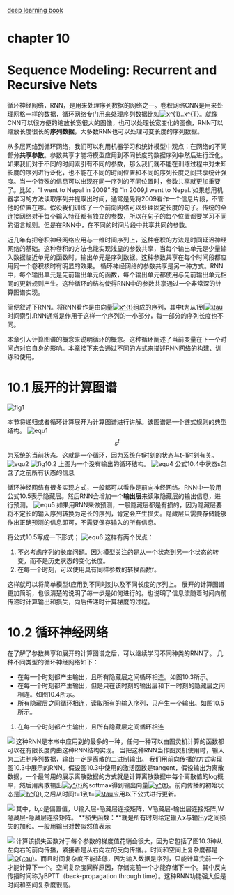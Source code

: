 [deep learning book ](http://www.deeplearningbook.org/contents/rnn.html)
# chapter 10 
# Sequence Modeling: Recurrent and Recursive Nets

循环神经网络，RNN，是用来处理序列数据的网络之一。卷积网络CNN是用来处理网格一样的数据，循环网络专门用来处理序列数据比如<a href="https://www.codecogs.com/eqnedit.php?latex=x^{1}..x^{T}" target="_blank"><img src="https://latex.codecogs.com/gif.latex?x^{1}..x^{T}" title="x^{1}..x^{T}" /></a>。就像CNN可以很方便的缩放长宽很大的图像，也可以处理长宽变化的图像，RNN可以缩放长度很长的**序列数据**，大多数RNN也可以处理可变长度的序列数据。

 从多层网络到循环网络，我们可以利用机器学习和统计模型中观点：在网络的不同部分**共享参数**。参数共享才能将模型应用到不同长度的数据序列中然后进行泛化。如果我们对于不同的时间索引有不同的参数，那么我们就不能在训练过程中对未知长度的序列进行泛化，也不能在不同的时间位置和不同的序列长度之间共享统计强度。当一个特殊的信息可以出现在同一序列的不同位置时，参数共享就更加重要了。比如，“I went to Nepal in 2009” 和 “In 2009,I went to Nepal.‘如果想用机器学习的方法读取序列并提取出时间，通常是先将2009看作一个信息片段，不管他的位置在哪。假设我们训练了一个前向网络可以处理固定长度的句子。传统的全连接网络对于每个输入特征都有独立的参数，所以在句子的每个位置都要学习不同的语言规则。但是在RNN中，在不同的时间片段中共享共同的参数。

近几年有把卷积神经网络应用与一维时间序列上，这种卷积的方法是时间延迟神经网络的基础。这种卷积的方法也能实现浅显的参数共享，当每个输出单元是少量输入数据临近单元的函数时，输出单元是序列数据。这种参数共享在每个时间段都应用同一个卷积核时有明显的效果。
循环神经网络的参数共享是另一种方式。RNN中，每个输出单元是先前输出单元的函数，每个输出单元都使用与先前输出单元相同的更新规则产生。这种循环的结构使得RNN中的参数共享通过一个非常深的计算图谱实现。

简便叙述下RNN。将RNN看作是由向量<a href="https://www.codecogs.com/eqnedit.php?latex=x^{t}" target="_blank"><img src="https://latex.codecogs.com/gif.latex?x^{t}" title="x^{t}" /></a>组成的序列，其中t为从1到<a href="https://www.codecogs.com/eqnedit.php?latex=\tau" target="_blank"><img src="https://latex.codecogs.com/gif.latex?\tau" title="\tau" /></a>时间索引.RNN通常是作用于这样一个序列的一小部分，每一部分的序列长度也不同。

本章引入计算图谱的概念来说明循环的概念。这种循环阐述了当前变量在下一个时间点对它自身的影响。本章接下来会通过不同的方式来描述RNN网络的构建、训练和使用。

# 10.1 展开的计算图谱

![fig1](https://github.com/xuman-Amy/ML_project_images/blob/master/RNN_images/fig10.1.png)

本节将递归或者循环计算展开为计算图谱进行讲解。该图谱是一个链式规则的典型结构。
![equ1](https://github.com/xuman-Amy/ML_project_images/blob/master/RNN_images/equ10.1.png)
$$s^{t}$$ 为系统的当前状态。这就是一个循环，因为系统在t时刻的状态与t-1时刻有关。
![equ2](https://github.com/xuman-Amy/ML_project_images/blob/master/RNN_images/equ10.3:3.png)
![fig10.2](https://github.com/xuman-Amy/ML_project_images/blob/master/RNN_images/fig10.2.png)
上图为一个没有输出的循环结构。
![equ4](https://github.com/xuman-Amy/ML_project_images/blob/master/RNN_images/equ10.4.png)
公式10.4中状态s包含了之前所有状态的信息

循环神经网络有很多实现方式，一般都可以看作是前向神经网络。RNN中一般用公式10.5表示隐藏层。然后RNN会增加一个**输出层**来读取隐藏层的输出信息，进行预测。
![equ5](https://github.com/xuman-Amy/ML_project_images/blob/master/RNN_images/equ10.5.png)
如果用RNN来做预测，一般隐藏层都是有损的，因为隐藏层要将不定长的输入序列转换为定长的序列，肯定会产生损失。隐藏层只需要存储能够作出正确预测的信息即可，不需要保存输入的所有信息。

将公式10.5写成一下形式；
![equ6](https://github.com/xuman-Amy/ML_project_images/blob/master/RNN_images/equ10.6:7.png)
这样有两个优点：
1. 不必考虑序列的长度问题。因为模型关注的是从一个状态到另一个状态的转变，而不是历史状态的变化长度。
2. 在每一个时刻，可以使用具有同样参数的转换函数f。

这样就可以将简单模型f应用到不同时刻以及不同长度的序列上。
展开的计算图谱更加简明，也很清楚的说明了每一步是如何进行的。也说明了信息流随着时间向前传递时计算输出和损失，向后传递时计算梯度的过程。

# 10.2 循环神经网络
在了解了参数共享和展开的计算图谱之后，可以继续学习不同种类的RNN了。
几种不同类型的循环神经网络如下：
* 在每一个时刻都产生输出，且所有隐藏层之间循环相连。如图10.3所示。
* 在每一个时刻都产生输出，但是只在该时刻的输出层和下一时刻的隐藏层之间相连。如图10.4所示。
* 所有隐藏层之间循环相连，读取所有的输入序列，只产生一个输出。如图10.5所示。

1. 在每一个时刻都产生输出，且所有隐藏层之间循环相连

![](https://github.com/xuman-Amy/ML_project_images/blob/master/RNN_images/fig10.3.png)
这种RNN是本书中应用到的最多的一种，任何一种可以由图灵机计算的函数都可以在有限长度内由这种RNN结构实现。
当把这种RNN当作图灵机使用时，输入为二进制序列数据，输出一定是离散的二进制输出。
我们用前向传播的方式实现图10.3中展示的RNN。假设图10.3中使用的激活函数是tangent，假设输出为离散数据，一个最常用的展示离散数据的方式就是计算离散数据中每个离散值的log概率，然后用离散输出<a href="https://www.codecogs.com/eqnedit.php?latex=y^{t}" target="_blank"><img src="https://latex.codecogs.com/gif.latex?y^{t}" title="y^{t}" /></a>的softmax得到输出向量<a href="https://www.codecogs.com/eqnedit.php?latex=y^{t}" target="_blank"><img src="https://latex.codecogs.com/gif.latex?y^{t}" title="y^{t}" /></a>。前向传播的初始状态是<a href="https://www.codecogs.com/eqnedit.php?latex=h^{0}" target="_blank"><img src="https://latex.codecogs.com/gif.latex?h^{0}" title="h^{0}" /></a>,之后从时间t=1到t=<a href="https://www.codecogs.com/eqnedit.php?latex=\tau" target="_blank"><img src="https://latex.codecogs.com/gif.latex?\tau" title="\tau" /></a>应用以下公式进行更新。

![](https://github.com/xuman-Amy/ML_project_images/blob/master/RNN_images/equ10.8:11.png)
其中，b,c是偏置值，U输入层-隐藏层连接矩阵，V隐藏层-输出层连接矩阵,W隐藏层-隐藏层连接矩阵。
**损失函数：**就是所有时刻给定输入x与输出y之间损失的加和。一般用输出对数似然值表示

![](https://github.com/xuman-Amy/ML_project_images/blob/master/RNN_images/equ10.12-14.png)
计算该损失函数对于每个参数的梯度值花销会很大，因为它包括了图10.3种从左向右的前向传播，紧接着是从右向左的反向传播。。时间和空间上复杂度都是<a href="https://www.codecogs.com/eqnedit.php?latex=O(\tau)" target="_blank"><img src="https://latex.codecogs.com/gif.latex?O(\tau)" title="O(\tau)" /></a>。而且时间复杂度不能降低，因为输入数据是序列，只能计算完前一个才能计算下一个。空间复杂度同样原因，存储完前一个才能存储下一个。其中反向传播时间称为BPTT（back-propagation through time）。这种RNN功能强大但是时间和空间复杂度很高。





















